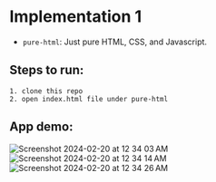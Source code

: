 # Implementation 1

- `pure-html`: Just pure HTML, CSS, and Javascript.

## Steps to run:

```
1. clone this repo
2. open index.html file under pure-html
```

## App demo:
![Screenshot 2024-02-20 at 12 34 03 AM](https://github.com/nmashchenko/cs467-implementation1/assets/52038455/baefb313-40bd-4600-9553-eea1a3e0c244)
![Screenshot 2024-02-20 at 12 34 14 AM](https://github.com/nmashchenko/cs467-implementation1/assets/52038455/c89474e1-b596-4c83-bcda-33b9b7a074e6)
![Screenshot 2024-02-20 at 12 34 26 AM](https://github.com/nmashchenko/cs467-implementation1/assets/52038455/e1791078-012c-4a00-bf3f-0811cbe04944)

